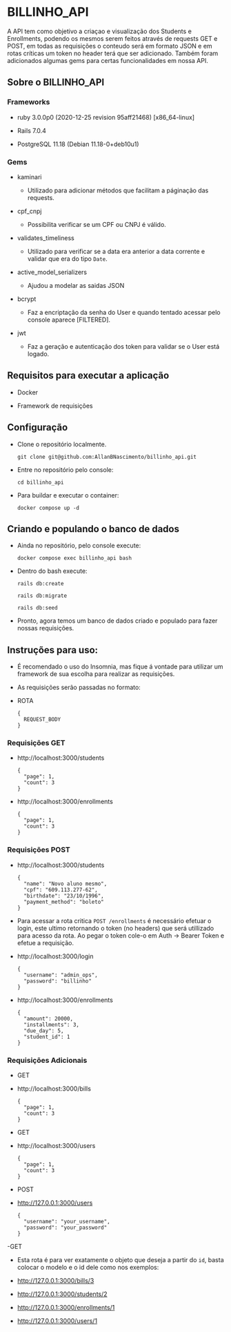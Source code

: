 # BILLINHO_API

  A API tem como objetivo a criaçao e visualização dos Students e Enrollments, podendo os mesmos serem feitos através de requests GET e POST, em todas as requisições o conteudo será em formato JSON e em rotas críticas um token no header terá que ser adicionado. 
  Também foram adicionados algumas gems para certas funcionalidades em nossa API.

  ## Sobre o BILLINHO_API

  ### Frameworks

  - ruby 3.0.0p0 (2020-12-25 revision 95aff21468) [x86_64-linux]

  - Rails 7.0.4

  - PostgreSQL 11.18 (Debian 11.18-0+deb10u1)

  ### Gems
  
  - kaminari
    - Utilizado para adicionar métodos que facilitam a páginação das requests.

  - cpf_cnpj
    - Possibilita verificar se um CPF ou CNPJ é válido.

  - validates_timeliness
    - Utilizado para verificar se a data era anterior a data corrente e validar que era do tipo `Date`.

  - active_model_serializers
    - Ajudou a modelar as saidas JSON

  - bcrypt
    - Faz a encriptação da senha do User e quando tentado acessar pelo console aparece [FILTERED].

  - jwt
    - Faz a geração e autenticação dos token para validar se o User está logado.

  ## Requisitos para executar a aplicação

  - Docker

  - Framework de requisições

  ## Configuração

  - Clone o repositório localmente.

    `git clone git@github.com:AllanBNascimento/billinho_api.git`

  - Entre no repositório pelo console: 

    `cd billinho_api`

  - Para buildar e executar o container:

    `docker compose up -d`

  ## Criando e populando o banco de dados

  - Ainda no repositório, pelo console execute:
    
    `docker compose exec billinho_api bash`

  - Dentro do bash execute:
    
    `rails db:create`

    `rails db:migrate`

    `rails db:seed`

  - Pronto, agora temos um banco de dados criado e populado para fazer nossas requisições.

  ## Instruções para uso:

  - É recomendado o uso do Insomnia, mas fique á vontade para utilizar um framework de sua escolha para realizar as requisições.
  - As requisições serão passadas no formato:

  - ROTA

        {
          REQUEST_BODY
        }

  ### Requisições GET

  - http://localhost:3000/students

        {
          "page": 1,
          "count": 3
        } 

  - http://localhost:3000/enrollments

        {
          "page": 1,
          "count": 3
        }  

  ### Requisições POST

  - http://localhost:3000/students

        {
          "name": "Novo aluno mesmo",
          "cpf": "609.113.277-62",
          "birthdate": "23/10/1996",
          "payment_method": "boleto"
        }

  - Para acessar a rota critica `POST /enrollments` é necessário efetuar o login, este ultimo retornando o token (no headers) que será utillizado para acesso da rota. Ao pegar o token cole-o em Auth -> Bearer Token e efetue a requisição.     


  - http://localhost:3000/login

        {
          "username": "admin_ops",
          "password": "billinho"
        }

  - http://localhost:3000/enrollments

        {
          "amount": 20000,
          "installments": 3,
          "due_day": 5,
          "student_id": 1
        }

  ### Requisições Adicionais
  - GET
  - http://localhost:3000/bills

        {
          "page": 1,
          "count": 3
        }  

  - GET
  - http://localhost:3000/users

        {
          "page": 1,
          "count": 3
        }  
  
  - POST
  - http://127.0.0.1:3000/users

        {
          "username": "your_username",
          "password": "your_password"
        }

  -GET 
  - Esta rota é para ver exatamente o objeto que deseja a partir do `id`, basta colocar o modelo e o id dele como nos exemplos:

  - http://127.0.0.1:3000/bills/3
  - http://127.0.0.1:3000/students/2
  - http://127.0.0.1:3000/enrollments/1
  - http://127.0.0.1:3000/users/1
